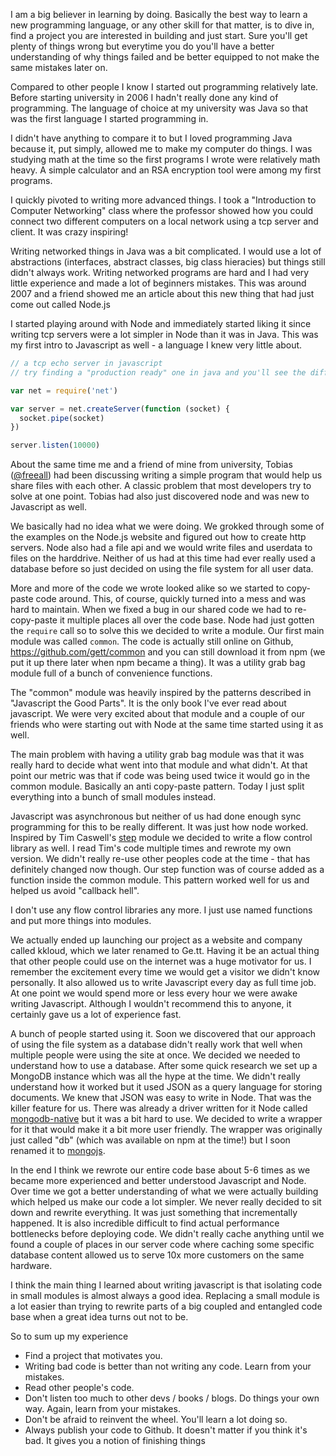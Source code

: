 I am a big believer in learning by doing. Basically the best way to learn a new programming language, or any other skill for that matter, is to dive in, find a project you are interested in building and just start. Sure you'll get plenty of things wrong but everytime you do you'll have a better understanding of why things failed and be better equipped to not make the same mistakes later on.

Compared to other people I know I started out programming relatively late. Before starting university in 2006 I hadn't really done any kind of programming. The language of choice at my university was Java so that was the first language I started programming in.

I didn't have anything to compare it to but I loved programming Java because it, put simply, allowed me to make my computer do things. I was studying math at the time so the first programs I wrote were relatively math heavy. A simple calculator and an RSA encryption tool were among my first programs.

I quickly pivoted to writing more advanced things. I took a "Introduction to Computer Networking" class where the professor showed how you could connect two different computers on a local network using a tcp server and client. It was crazy inspiring!

Writing networked things in Java was a bit complicated. I would use a lot of abstractions (interfaces, abstract classes, big class hieracies) but things still didn't always work. Writing networked programs are hard and I had very little experience and made a lot of beginners mistakes. This was around 2007 and a friend showed me an article about this new thing that had just come out called Node.js

I started playing around with Node and immediately started liking it since writing tcp servers were a lot simpler in Node than it was in Java. This was my first intro to Javascript as well - a language I knew very little about.

``` js
// a tcp echo server in javascript
// try finding a "production ready" one in java and you'll see the difference

var net = require('net')

var server = net.createServer(function (socket) {
  socket.pipe(socket)
})

server.listen(10000)
```

About the same time me and a friend of mine from university, Tobias ([@freeall](https://github.com/freeall)) had been discussing writing a simple program that would help us share files with each other. A classic problem that most developers try to solve at one point. Tobias had also just discovered node and was new to Javascript as well.

We basically had no idea what we were doing. We grokked through some of the examples on the Node.js website and figured out how to create http servers. Node also had a file api and we would write files and userdata to files on the harddrive. Neither of us had at this time had ever really used a database before so just decided on using the file system for all user data.

More and more of the code we wrote looked alike so we started to copy-paste code around. This, of course, quickly turned into a mess and was hard to maintain. When we fixed a bug in our shared code we had to re-copy-paste it multiple places all over the code base. Node had just gotten the `require` call so to solve this we decided to write a module. Our first main module was called `common`. The code is actually still online on Github, https://github.com/gett/common and you can still download it from npm (we put it up there later when npm became a thing). It was a utility grab bag module full of a bunch of convenience functions.

The "common" module was heavily inspired by the patterns described in "Javascript the Good Parts". It is the only book I've ever read about javascript.
We were very excited about that module and a couple of our friends who were starting out with Node at the same time started using it as well.

The main problem with having a utility grab bag module was that it was really hard to decide what went into that module and what didn't. At that point our metric was that if code was being used twice it would go in the common module. Basically an anti copy-paste pattern. Today I just split everything into a bunch of small modules instead.

Javascript was asynchronous but neither of us had done enough sync programming for this to be really different. It was just how node worked. Inspired by Tim Caswell's [step](https://github.com/creationix/step) module we decided to write a flow control library as well. I read Tim's code multiple times and rewrote my own version. We didn't really re-use other peoples code at the time - that has definitely changed now though. Our step function was of course added as a function inside the common module. This pattern worked well for us and helped us avoid "callback hell".

I don't use any flow control libraries any more. I just use named functions and put more things into modules.

We actually ended up launching our project as a website and company called kkloud, which we later renamed to Ge.tt. Having it be an actual thing that other people could use on the internet was a huge motivator for us. I remember the excitement every time we would get a visitor we didn't know personally. It also allowed us to write Javascript every day as full time job. At one point we would spend more or less every hour we were awake writing Javascript. Although I wouldn't recommend this to anyone, it certainly gave us a lot of experience fast.

A bunch of people started using it. Soon we discovered that our approach of using the file system as a database didn't really work that well when multiple people were using the site at once. We decided we needed to understand how to use a database. After some quick research we set up a MongoDB instance which was all the hype at the time. We didn't really understand how it worked but it used JSON as a query language for storing documents. We knew that JSON was easy to write in Node. That was the killer feature for us. There was already a driver written for it Node called [mongodb-native](http://github.com/mongodb/node-mongodb-native) but it was a bit hard to use. We decided to write a wrapper for it that would make it a bit more user friendly. The wrapper was originally just called "db" (which was available on npm at the time!) but I soon renamed it to [mongojs](https://github.com/mafintosh/mongojs).

In the end I think we rewrote our entire code base about 5-6 times as we became more experienced and better understood Javascript and Node. Over time we got a better understanding of what we were actually building which helped us make our code a lot simpler. We never really decided to sit down and rewrite everything. It was just something that incrementally happened. It is also incredible difficult to find actual performance bottlenecks before deploying code. We didn't really cache anything until we found a couple of places in our server code where caching some specific database content allowed us to serve 10x more customers on the same hardware.

I think the main thing I learned about writing javascript is that isolating code in small modules is almost always a good idea. Replacing a small module is a lot easier than trying to rewrite parts of a big coupled and entangled code base when a great idea turns out not to be.

So to sum up my experience

* Find a project that motivates you.
* Writing bad code is better than not writing any code. Learn from your mistakes.
* Read other people's code.
* Don't listen too much to other devs / books / blogs.
  Do things your own way. Again, learn from your mistakes.
* Don't be afraid to reinvent the wheel. You'll learn a lot doing so.
* Always publish your code to Github.
  It doesn't matter if you think it's bad. It gives you a notion of finishing things
